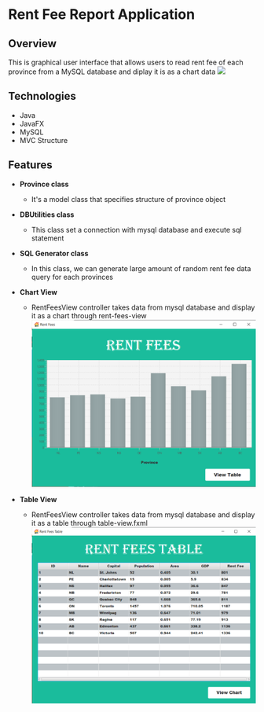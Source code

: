 # Rent Fee Report Application

## Overview
This is graphical user interface that allows users to read rent fee of each province from a MySQL database and diplay it is as a chart data
![](images/bookshop-main.png)

## Technologies
- Java
- JavaFX
- MySQL
- MVC Structure

## Features
- **Province class**
  - It's a model class that specifies structure of province object

- **DBUtilities class**
  - This class set a connection with mysql database and execute sql statement

- **SQL Generator class**
  - In this class, we can generate large amount of random rent fee data query for each provinces

- **Chart View**
  - RentFeesView controller takes data from mysql database and display it as a chart through rent-fees-view
![](img/chart-view.png)

- **Table View**
  - RentFeesView controller takes data from mysql database and display it as a table through table-view.fxml
![](img/table-view.png)

